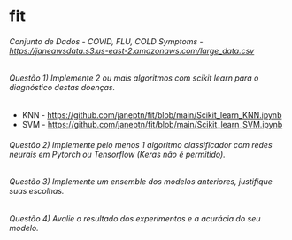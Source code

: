 # fit

###### Conjunto de Dados - COVID, FLU, COLD Symptoms - https://janeawsdata.s3.us-east-2.amazonaws.com/large_data.csv

###### Questão 1) Implemente 2 ou mais algoritmos com scikit learn para o diagnóstico destas doenças. 

* KNN - https://github.com/janeptn/fit/blob/main/Scikit_learn_KNN.ipynb
* SVM - https://github.com/janeptn/fit/blob/main/Scikit_learn_SVM.ipynb

###### Questão 2) Implemente pelo menos 1 algoritmo classificador com redes neurais em Pytorch ou Tensorflow (Keras não é permitido).

###### Questão 3) Implemente um ensemble dos modelos anteriores, justifique suas escolhas.

###### Questão 4) Avalie o resultado dos experimentos e a acurácia do seu modelo.
